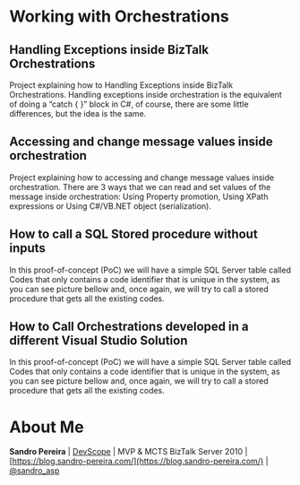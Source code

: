 # Working with Orchestrations
## Handling Exceptions inside BizTalk Orchestrations
Project explaining how to Handling Exceptions inside BizTalk Orchestrations. Handling exceptions inside orchestration is the equivalent of doing a “catch { }” block in C#, of course, there are some little differences, but the idea is the same.

## Accessing and change message values inside orchestration
Project explaining how to accessing and change message values inside orchestration. There are 3 ways that we can read and set values of the message inside orchestration: Using Property promotion, Using XPath expressions or Using C#/VB.NET object (serialization).

## How to call a SQL Stored procedure without inputs
In this proof-of-concept (PoC) we will have a simple SQL Server table called Codes that only contains a code identifier that is unique in the system, as you can see picture bellow and, once again, we will try to call a stored procedure that gets all the existing codes.

## How to Call Orchestrations developed in a different Visual Studio Solution
In this proof-of-concept (PoC) we will have a simple SQL Server table called Codes that only contains a code identifier that is unique in the system, as you can see picture bellow and, once again, we will try to call a stored procedure that gets all the existing codes.

# About Me
**Sandro Pereira** | [DevScope](http://www.devscope.net/) | MVP & MCTS BizTalk Server 2010 | [https://blog.sandro-pereira.com/](https://blog.sandro-pereira.com/) | [@sandro_asp](https://twitter.com/sandro_asp)

